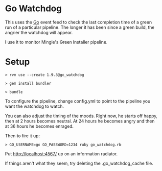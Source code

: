 Go Watchdog
===========

This uses the [Go](http://www.thoughtworks-studios.com/go-continuous-delivery) event feed to check the last completion time of a green run of a particular pipeline. The longer it has been since a green build, the angrier the watchdog will appear.

I use it to monitor Mingle's Green Installer pipeline.


Setup
=====

    > rvm use --create 1.9.3@go_watchdog

    > gem install bundler

    > bundle


To configure the pipeline, change config.yml to point to the pipeline you want the watchdog to watch.

You can also adjust the timing of the moods.  Right now, he starts off happy, then at 2 hours becomes neutral.  At 24 hours he becomes angry and then at 36 hours he becomes enraged.

Then to fire it up:

    > GO_USERNAME=go GO_PASSWORD=1234 ruby go_watchdog.rb

Put [http://localhost:4567/](http://localhost:4567/) up on an information radiator.

If things aren't what they seem, try deleting the .go_watchdog_cache file.